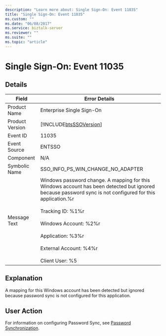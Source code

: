 ```yaml
---
description: "Learn more about: Single Sign-On: Event 11035"
title: "Single Sign-On: Event 11035"
ms.custom: ""
ms.date: "06/08/2017"
ms.service: biztalk-server
ms.reviewer: ""
ms.suite: ""
ms.topic: "article"
---
```

# Single Sign-On: Event 11035
## Details  
  
| Field | Error Details | 
|-----------------|------------------------------------------------------------------------------------------------------------------------------------------------------------------------------------------------------------------------------------------------------------------------------------------------------------------------|
|  Product Name   |                                                                                                                                               Enterprise Single Sign-On                                                                                                                                                |
| Product Version |                                                                                                                               [!INCLUDE[btsSSOVersion](../includes/btsssoversion-md.md)]                                                                                                                               |
|    Event ID     |                                                                                                                                                         11035                                                                                                                                                          |
|  Event Source   |                                                                                                                                                         ENTSSO                                                                                                                                                         |
|    Component    |                                                                                                                                                          N/A                                                                                                                                                           |
|  Symbolic Name  |                                                                                                                                           SSO_INFO_PS_WIN_CHANGE_NO_ADAPTER                                                                                                                                            |
|  Message Text   | Windows password change. A mapping for this Windows account has been detected but ignored because password sync is not configured for this application.%r<br /><br /> Tracking ID: %1%r<br /><br /> Windows Account: %2%r<br /><br /> Application: %3%r<br /><br /> External Account: %4%r<br /><br /> Client User: %5 |
  
## Explanation  
 A mapping for this Windows account has been detected but ignored because password sync is not configured for this application.  
  
## User Action  
 For information on configuring Password Sync, see [Password Synchronization](../core/password-synchronization2.md).
